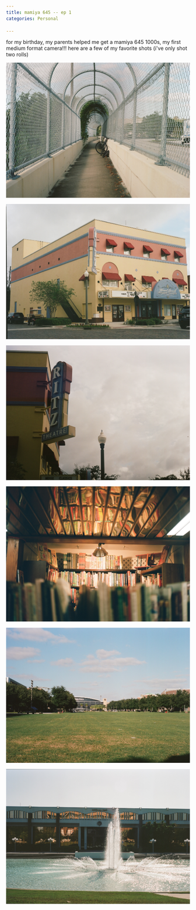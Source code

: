 ```yaml
---                                                                                                                                
title: mamiya 645 -- ep 1
categories: Personal

---
```


for my birthday, my parents helped me get a mamiya 645 1000s, my first medium format camera!!! here are a few of my favorite shots (i've only shot two rolls)

![](/images/blog/mamiya-645/000380550011.jpg)

![](/images/blog/mamiya-645/000380560009.jpg)

![](/images/blog/mamiya-645/000380560010.jpg)

![](/images/blog/mamiya-645/000380560011.jpg)

![](/images/blog/mamiya-645/000380560014.jpg)

![](/images/blog/mamiya-645/000380560015.jpg)

~~~
